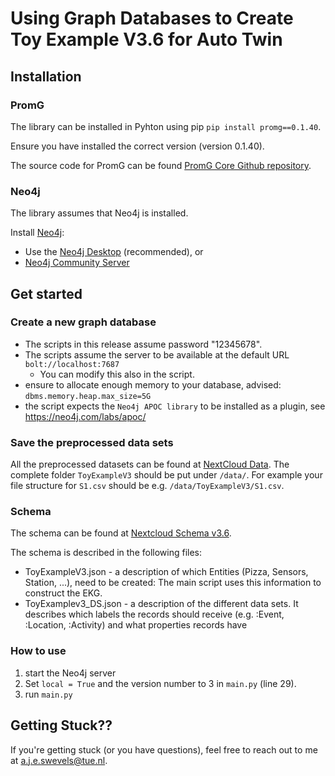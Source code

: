 # Using Graph Databases to Create Toy Example V3.6 for Auto Twin

## Installation
### PromG
The library can be installed in Pyhton using pip
`pip install promg==0.1.40`.

Ensure you have installed the correct version (version 0.1.40).

The source code for PromG can be found [PromG Core Github repository](https://github.com/PromG-dev/promg-core).

### Neo4j
The library assumes that Neo4j is installed.

Install [Neo4j](https://neo4j.com/download/):

- Use the [Neo4j Desktop](https://neo4j.com/download-center/#desktop)  (recommended), or
- [Neo4j Community Server](https://neo4j.com/download-center/#community)

## Get started

### Create a new graph database

- The scripts in this release assume password "12345678".
- The scripts assume the server to be available at the default URL `bolt://localhost:7687`
  - You can modify this also in the script.
- ensure to allocate enough memory to your database, advised: `dbms.memory.heap.max_size=5G`
- the script expects the `Neo4j APOC library` to be installed as a plugin, see https://neo4j.com/labs/apoc/


### Save the preprocessed data sets

All the preprocessed datasets can be found at [NextCloud Data](https://autotwin.cloud68.co/s/Mqpd4s8RJ6ajAFk).
The complete folder `ToyExampleV3` should be put under `/data/`. 
For example your file structure for `S1.csv` should be e.g. `/data/ToyExampleV3/S1.csv`.

### Schema

The schema can be found at [Nextcloud Schema v3.6](https://autotwin.cloud68.co/f/43488).

The schema is described in the following files:
- ToyExampleV3.json - a description of which Entities (Pizza, Sensors, Station, ...), need to be created:
The main script uses this information to construct the EKG.
- ToyExamplev3_DS.json - a description of the different data sets. It describes which labels the records should receive (e.g. :Event, :Location, :Activity) and what properties records have

### How to use

1. start the Neo4j server
2. Set `local = True` and the version number to 3 in `main.py` (line 29).
1. run `main.py`

## Getting Stuck??
If you're getting stuck (or you have questions), feel free to reach out to me at a.j.e.swevels@tue.nl.
